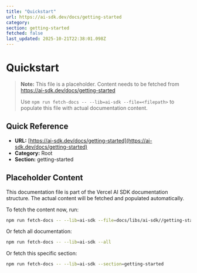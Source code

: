 ```yaml
---
title: "Quickstart"
url: https://ai-sdk.dev/docs/getting-started
category: 
section: getting-started
fetched: false
last_updated: 2025-10-21T22:38:01.098Z
---
```


# Quickstart

> **Note:** This file is a placeholder. Content needs to be fetched from https://ai-sdk.dev/docs/getting-started
>
> Use `npm run fetch-docs -- --lib=ai-sdk --file=<filepath>` to populate this file with actual documentation content.

## Quick Reference

- **URL:** [https://ai-sdk.dev/docs/getting-started](https://ai-sdk.dev/docs/getting-started)
- **Category:** Root
- **Section:** getting-started

## Placeholder Content

This documentation file is part of the Vercel AI SDK documentation structure.
The actual content will be fetched and populated automatically.

To fetch the content now, run:

```bash
npm run fetch-docs -- --lib=ai-sdk --file=docs/libs/ai-sdk//getting-started.md
```

Or fetch all documentation:

```bash
npm run fetch-docs -- --lib=ai-sdk --all
```

Or fetch this specific section:

```bash
npm run fetch-docs -- --lib=ai-sdk --section=getting-started
```
